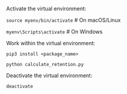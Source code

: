 Activate the virtual environment:

```source myenv/bin/activate```   # On macOS/Linux

```myenv\Scripts\activate```      # On Windows

Work within the virtual environment:

```pip3 install <package_name>```

```python calculate_retention.py```

Deactivate the virtual environment:

```deactivate```
